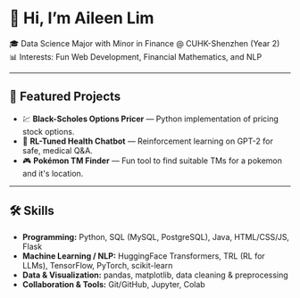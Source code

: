 # 👋 Hi, I’m Aileen Lim  

🎓 Data Science Major with Minor in Finance @ CUHK-Shenzhen (Year 2)  
📊 Interests: Fun Web Development, Financial Mathematics, and NLP

---

## 🚀 Featured Projects  
- 💹 **Black-Scholes Options Pricer** — Python implementation of pricing stock options.  
- 🤖 **RL-Tuned Health Chatbot** — Reinforcement learning on GPT-2 for safe, medical Q&A.   
- 🎮 **Pokémon TM Finder** — Fun tool to find suitable TMs for a pokemon and it's location. 

---
## 🛠️ Skills  
- **Programming:** Python, SQL (MySQL, PostgreSQL), Java, HTML/CSS/JS, Flask  
- **Machine Learning / NLP:** HuggingFace Transformers, TRL (RL for LLMs), TensorFlow, PyTorch, scikit-learn  
- **Data & Visualization:** pandas, matplotlib, data cleaning & preprocessing  
- **Collaboration & Tools:** Git/GitHub, Jupyter, Colab  

